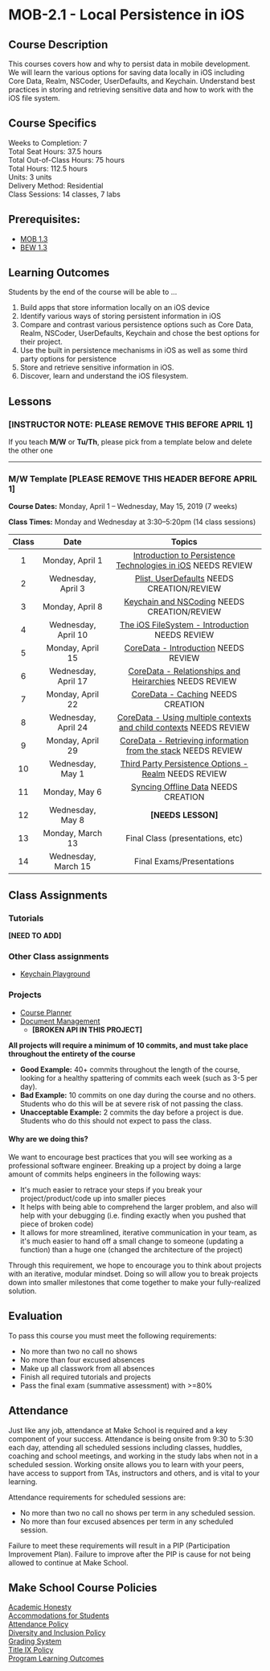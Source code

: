 # MOB-2.1 - Local Persistence in iOS

## Course Description

This courses covers how and why to persist data in mobile development. We will learn the various options for saving data locally in iOS including Core Data, Realm, NSCoder, UserDefaults, and Keychain.  Understand best practices in storing and retrieving sensitive data and how to work with the iOS file system.


## Course Specifics

Weeks to Completion:  7 <br>
Total Seat Hours:  37.5 hours <br>
Total Out-of-Class Hours: 75 hours <br>
Total Hours: 112.5 hours <br>
Units:  3 units <br>
Delivery Method:  Residential <br>
Class Sessions:  14 classes, 7 labs

## Prerequisites:  

- [MOB 1.3](https://github.com/Make-School-Courses/MOB-1.3-Dynamic-iOS-Apps)
- [BEW 1.3](https://github.com/Make-School-Courses/BEW-1.3-Server-Side-Architectures-and-Frameworks)

## Learning Outcomes

Students by the end of the course will be able to ...

1. Build apps that store information locally on an iOS device
1. Identify various ways of storing persistent information in iOS
1. Compare and contrast various persistence options such as Core Data, Realm, NSCoder, UserDefaults, Keychain and chose the best options for their project.
1. Use the built in persistence mechanisms in iOS as well as some third party options for persistence
1. Store and retrieve sensitive information in iOS.
1. Discover, learn and understand the iOS filesystem.

## Lessons

### **[INSTRUCTOR NOTE: PLEASE REMOVE THIS BEFORE APRIL 1]**
If you teach **M/W** or **Tu/Th**, please pick from a template below and delete the other one

---
### M/W Template **[PLEASE REMOVE THIS HEADER BEFORE APRIL 1]**
**Course Dates:** Monday, April 1 – Wednesday, May 15, 2019 (7 weeks)

**Class Times:** Monday and Wednesday at 3:30–5:20pm (14 class sessions)

| Class |          Date          |                 Topics                  |
|:-----:|:----------------------:|:---------------------------------------:|
|  1 |  Monday, April 1                         | [Introduction to Persistence Technologies in iOS] NEEDS REVIEW |
|  2 |  Wednesday, April 3                      | [Plist, UserDefaults] NEEDS CREATION/REVIEW|
|  3 |  Monday, April 8                         | [Keychain and NSCoding] NEEDS CREATION/REVIEW|
|  4 |  Wednesday, April 10                     | [The iOS FileSystem - Introduction] NEEDS REVIEW|
|  5 |  Monday, April 15                        | [CoreData - Introduction] NEEDS REVIEW|
|  6 |  Wednesday, April 17                     | [CoreData - Relationships and Heirarchies] NEEDS REVIEW|
|  7 |  Monday, April 22                        | [CoreData - Caching] NEEDS CREATION |
|  8 |  Wednesday, April 24                     | [CoreData - Using multiple contexts and child contexts] NEEDS REVIEW|
|  9 |  Monday, April 29                        | [CoreData - Retrieving information from the stack] NEEDS REVIEW|
| 10 |  Wednesday, May 1                        | [Third Party Persistence Options - Realm] NEEDS REVIEW|
| 11 |  Monday, May 6                           | [Syncing Offline Data] NEEDS CREATION |  
| 12 |  Wednesday, May 8                        | **[NEEDS LESSON]** |
| 13 |  Monday, March 13                        | Final Class (presentations, etc) |
| 14 |  Wednesday, March 15                     | Final Exams/Presentations |

[Introduction to Persistence Technologies in iOS]: Lessons/00-Intro-to-Persistence-Technologies/Readme.md
[PList, UserDefaults]: Lessons/01-Plist-UserDefaults/Readme.md
[Keychain and NSCoding]: Lessons/02/Keychain-NSCoding/Readme.md
[The iOS FileSystem - Introduction]: Lessons/03-FileSystem/Readme.md
[CoreData - Introduction]: Lessons/04-Intro-to-CoreData/Readme.md
[CoreData - Relationships and Heirarchies]: Lessons/05-CoreData-Relationships/Readme.md
[CoreData - Caching]: Lessons/06-CoreData-Caching/Readme.md10
[CoreData - Using multiple contexts and child contexts]: Lessons/07-CoreData-Contexts/Readme.md
[CoreData - Retrieving information from the stack]: Lessons/08-CoreData-Retrieving-Info/Readme.md
[Third Party Persistence Options - Realm]: Lessons/09-Realm-Intro/Readme.md
[Syncing Offline Data]: Lessons/10-Syncing-Offline-Data/Readme.md



## Class Assignments

### Tutorials
**[NEED TO ADD]**

### Other Class assignments
- [Keychain Playground]

[Keychain Playground]: Assignments/KeychainSwiftPlayground

### Projects
- [Course Planner]
- [Document Management]
    - **[BROKEN API IN THIS PROJECT]**

[Course Planner]: Assignments/Project-Course-Planner/Readme.md
[Document Management]: Assignments/Project-Document-Management/Readme.md

**All projects will require a minimum of 10 commits, and must take place throughout the entirety of the course**

- **Good Example:** 40+ commits throughout the length of the course, looking for a healthy spattering of commits each week (such as 3-5 per day).
- **Bad Example:** 10 commits on one day during the course and no others. Students who do this will be at severe risk of not passing the class.
- **Unacceptable Example:** 2 commits the day before a project is due. Students who do this should not expect to pass the class. 

#### Why are we doing this?

We want to encourage best practices that you will see working as a professional software engineer. Breaking up a project by doing a large amount of commits helps engineers in the following ways:

- It's much easier to retrace your steps if you break your project/product/code up into smaller pieces
- It helps with being able to comprehend the larger problem, and also will help with your debugging (i.e. finding exactly when you pushed that piece of broken code)
- It allows for more streamlined, iterative communication in your team, as it's much easier to hand off a small change to someone (updating a function) than a huge one (changed the architecture of the project)

Through this requirement, we hope to encourage you to think about projects with an iterative, modular mindset. Doing so will allow you to break projects down into smaller milestones that come together to make your fully-realized solution.

## Evaluation

To pass this course you must meet the following requirements:

- No more than two no call no shows
- No more than four excused absences
- Make up all classwork from all absences
- Finish all required tutorials and projects
- Pass the final exam (summative assessment) with >=80%

## Attendance
Just like any job, attendance at Make School is required and a key component of your success. Attendance is being onsite from 9:30 to 5:30 each day, attending all scheduled sessions including classes, huddles, coaching and school meetings, and working in the study labs when not in a scheduled session. Working onsite allows you to learn with your peers, have access to support from TAs, instructors and others, and is vital to your learning.

Attendance requirements for scheduled sessions are:
- No more than two no call no shows per term in any scheduled session.
- No more than four excused absences per term in any scheduled session.

Failure to meet these requirements will result in a PIP (Participation Improvement Plan).  Failure to improve after the PIP is cause for not being allowed to continue at Make School. 


## Make School Course Policies

[Academic Honesty](https://make.sc/academic-honesty)<br>
[Accommodations for Students](https://make.sc/accommodations-for-students)<br>
[Attendance Policy](https://make.sc/attendance-policy)  
[Diversity and Inclusion Policy](https://make.sc/diversity-and-inclusion-policy)<br>
[Grading System](https://make.sc/grading-system)
<br>
[Title IX Policy](https://make.sc/title-ix-policy)<br>
[Program Learning Outcomes](https://make.sc/program-learning-outcomes)
